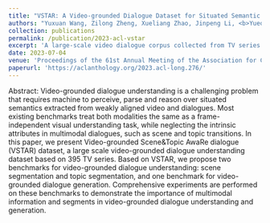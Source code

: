 ```yaml
---
title: "VSTAR: A Video-grounded Dialogue Dataset for Situated Semantic Understanding with Scene and Topic Transitions"
authors: "Yuxuan Wang, Zilong Zheng, Xueliang Zhao, Jinpeng Li, <b>Yueqian Wang</b>, Dongyan Zhao"
collection: publications
permalink: /publication/2023-acl-vstar
excerpt: 'A large-scale video dialogue corpus collected from TV series with scene and segment transistion annotation.'
date: 2023-07-04
venue: 'Proceedings of the 61st Annual Meeting of the Association for Computational Linguistics (Volume 1: Long Papers)'
paperurl: 'https://aclanthology.org/2023.acl-long.276/'
---
```


Abstract: Video-grounded dialogue understanding is a challenging problem that requires machine to perceive, parse and reason over situated semantics extracted from weakly aligned video and dialogues. Most existing benchmarks treat both modalities the same as a frame-independent visual understanding task, while neglecting the intrinsic attributes in multimodal dialogues, such as scene and topic transitions. In this paper, we present Video-grounded Scene&Topic AwaRe dialogue (VSTAR) dataset, a large scale video-grounded dialogue understanding dataset based on 395 TV series. Based on VSTAR, we propose two benchmarks for video-grounded dialogue understanding: scene segmentation and topic segmentation, and one benchmark for video-grounded dialogue generation. Comprehensive experiments are performed on these benchmarks to demonstrate the importance of multimodal information and segments in video-grounded dialogue understanding and generation.